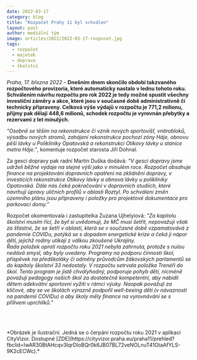 ```yaml
---
date: 2022-03-17
category: blog
title: "Rozpočet Prahy 11 byl schválen"
layout: post
author: mediální tým
image: articles/2022/2022-03-17-rozpocet.jpg
tags: 
  - rozpočet
  - majetek
  - doprava
  - školství
---
```


*Praha, 17. března 2022* – **Dnešním dnem skončilo období takzvaného rozpočtového provizoria, které automaticky nastalo v lednu tohoto roku. Schválením návrhu rozpočtu pro rok 2022 je tedy možné spustit všechny investiční záměry a akce, které jsou v současné době administrativně či technicky připraveny. Celková výše výdajů v rozpočtu je 771,2 milionu, příjmy pak dělají 448,6 milionů, schodek rozpočtu je vyrovnán přebytky a rezervami z let minulých.**

*“Osobně se těším na rekonstrukce či vznik nových sportovišť, vnitrobloků, výsadbu nových stromů, zahájení rekonstrukce pochozí zóny Háje, obnovu pěší lávky u Polikliniky Opatovská a rekonstrukci Otíkovy lávky u stanice metra Háje.”*, komentuje rozpočet starosta Jiří Dohnal.

Za gesci dopravy pak radní Martin Duška dodává: *“V gesci dopravy jsme udrželi běžné výdaje na stejné výši jako v minulém roce. Rozpočet obsahuje finance na projektování dopravních opatření na zklidnění dopravy, v investicích rekonstrukce Otíkovy lávky a obnova lávky u polikliniky Opatovská. Dále nás čeká pokračování v dopravních studiích, které navrhují úpravy uličních profilů v oblasti Roztyl. Po schválení změn územního plánu jsou připraveny i položky pro projektové dokumentace pro parkovací domy.”*

Rozpočet okomentovala i zastupitelka Zuzana Ujhelyiová: *“Za kapitolu školství musím říci, že byť si uvědomuji, že MČ musí šetřit, nepovažuji však za šťastné, že se šetří v oblasti, která se v současné době vzpamatovává z pandemie COVIDu, potýká se s dopadem energetické krize a čeká ji nápor dětí, jejichž rodiny utíkají z válkou zkoušené Ukrajiny. <br>
Řada položek oproti rozpočtu roku 2021 nebyla zahrnuta, protože s nulou nedává smysl, aby byly uvedeny. Programy na podporu činnosti škol, příspěvek na předškoláky či odměny průvodcům žákovských parlamentů se do kapitoly školství 33 nedostaly. V rozpočtu setrvala položka Trenéři do škol. Tento program je jistě chvályhodný, podporuje pohyb dětí, nicméně považuji pedagogy našich škol za dostatečně kompetentní, aby nabídli dětem adekvátní sportovní vyžití v rámci výuky. Naopak považuji za klíčové, aby se ve školách výrazně podpořil well-beeing dětí (v návaznosti na pandemii COVIDu) a aby školy měly finance na vyrovnávání se s přílivem uprchlíků.”*

<br>
<br>
<br>
*Obrázek je ilustrační. Jedná se o čerpání rozpočtu roku 2021 v aplikaci CityVizor. Dostupné [ZDE](https://cityvizor.praha.eu/praha11/prehled?fbclid=IwAR30BtAHcqv3IqrDIoBQr0k6JB07BL72veNOLnuT41GtaAfYLS-9K2cECWc).*
